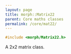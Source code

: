 ```yaml
---
layout: page
title: morph::Matrix22
parent: Core maths classes
permalink: /core/mat22/
---
```

```c++
#include <morph/Matrix22.h>
```

A 2x2 matrix class.
